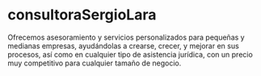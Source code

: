 # consultoraSergioLara
Ofrecemos asesoramiento y servicios personalizados para pequeñas y medianas empresas, ayudándolas a crearse, crecer, y mejorar en sus procesos, así como en cualquier tipo de asistencia jurídica, con un precio muy competitivo para cualquier tamaño de negocio.
<!DOCTYPE html>
<html lang="ConsultoraSergioLara.es">
<head>
  <meta charset="UTF-8">
  <meta name="viewport" content="width=device-width, initial-scale=1.0">
  <title>Mi Consultora</SergioLara>
  <style>
    body {
      font-family: Arial, sans-serif;
      margin: 0;
      padding: 0;
      background-color: #f4f4f4;
      color: #333;
    }
    header {
      background-color: #2c3e50;
      color: #fff;
      padding: 20px;
      text-align: center;
    }
    header h1 {
      margin: 0;
    }
    section {
      padding: 40px 20px;
      max-width: 800px;
      margin: auto;
    }
    .contact a {
      display: inline-block;
      margin: 10px 0;
      padding: 10px 20px;
      background-color: #3498db;
      color: #fff;
      text-decoration: none;
      border-radius: 5px;
    }
    footer {
      text-align: center;
      padding: 20px;
      background-color: #2c3e50;
      color: #fff;
    }
  </style>
</head>
<body>
  <header>
    <h1>Consultora Sergio Lara</h1>
    <p>Soluciones profesionales a tu medida, asegúrerse de recibir la mejor asistencia.</p>
  </header>

  <section>
    <h2>Sobre nosotros</h2>
    <p>Ofrecemos asesoramiento y servicios personalizados para pequeñas y medianas empresas, ayudándoles a crecer y mejorar sus procesos.</p>
  </section>

  <section class="contact">
    <h2>Contacto</h2>
    <p>Teléfono: <a href="tel:+34603481796">+34603481796</a></p>
    <p>Email: <a href="mailto:sergiolaraderecho@gmail.com">s</a></p>
    <a href="tel:+34603481796">Llámanos ahora</a>
  </section>

  <footer>
    &copy; 2025 Consultora Sergio Lara. Todos los derechos reservados.
  </footer>
</body>
</html>
